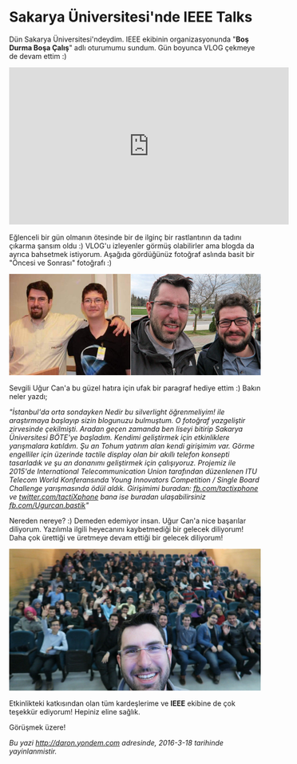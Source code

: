 # Sakarya Üniversitesi'nde IEEE Talks 

Dün Sakarya Üniversitesi'ndeydim. IEEE ekibinin organizasyonunda "**Boş Durma Boşa Çalış**" adlı oturumumu sundum. Gün boyunca VLOG çekmeye de devam ettim :)

<iframe width="560" height="315" src="https://www.youtube.com/embed/T5R5QSa_Xyk" frameborder="0" allowfullscreen></iframe>

Eğlenceli bir gün olmanın ötesinde bir de ilginç bir rastlantının da tadını çıkarma şansım oldu :) VLOG'u izleyenler görmüş olabilirler ama blogda da ayrıca bahsetmek istiyorum. Aşağıda gördüğünüz fotoğraf aslında basit bir "Öncesi ve Sonrası" fotoğrafı :) 

![](media/Sakarya_Universitesi_nde_IEEE_Talks/sakarya-before-after.jpg)

Sevgili Uğur Can'a bu güzel hatıra için ufak bir paragraf hediye ettim :) Bakın neler yazdı;

*"İstanbul'da orta sondayken Nedir bu silverlight öğrenmeliyim! ile araştırmaya başlayıp sizin blogunuzu bulmuştum. O fotoğraf yazgeliştir zirvesinde çekilmişti. Aradan geçen zamanda ben liseyi bitirip Sakarya Üniversitesi BÖTE'ye başladım. Kendimi geliştirmek için etkinliklere yarışmalara katıldım. Şu an Tohum yatırım alan kendi girişimim var. Görme engelliler için üzerinde tactile display olan bir akıllı telefon konsepti tasarladık ve şu an donanımı geliştirmek için çalışıyoruz. Projemiz ile 2015'de International Telecommunication Union tarafından düzenlenen ITU Telecom World Konferansında Young Innovators Competition / Single Board Challenge yarışmasında ödül aldık. Girişimimi buradan: [fb.com/tactixphone](http://fb.com/tactixphone) ve [twitter.com/tactiXphone](http://twitter.com/tactiXphone) bana ise buradan ulaşabilirsiniz [fb.com/Ugurcan.bastik](http://fb.com/Ugurcan.bastik)"*

Nereden nereye? :) Demeden edemiyor insan. Uğur Can'a nice başarılar diliyorum. Yazılımla ilgili heyecanını kaybetmediği bir gelecek diliyorum! Daha çok ürettiği ve üretmeye devam ettiği bir gelecek diliyorum!

![](media/Sakarya_Universitesi_nde_IEEE_Talks/sakarya-uni.jpg)

Etkinlikteki katkısından olan tüm kardeşlerime ve **IEEE** ekibine de çok teşekkür ediyorum! Hepiniz eline sağlık.

Görüşmek üzere!


*Bu yazi http://daron.yondem.com adresinde, 2016-3-18 tarihinde yayinlanmistir.*